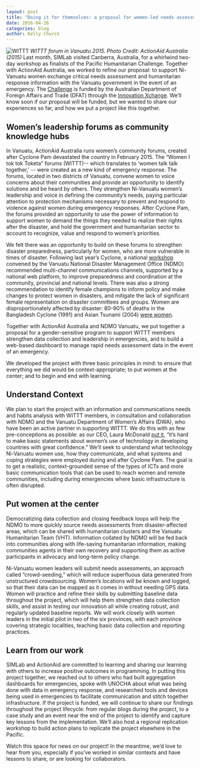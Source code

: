 ```yaml
---
layout: post
title: "Doing it for themselves: a proposal for women-led needs assessment data collection in Vanuatu"
date: 2016-04-26
categories: blog
author: Kelly Church
---
```

![WITTT]({{site.baseurl}}/images/Vanuatuslide.jpg)
*WITTT forum in Vanuatu 2015. Photo Credit: ActionAid Australia (2015)*
Last month, SIMLab visited Canberra, Australia, for a whirlwind two-day workshop as finalists of the Pacific Humanitarian Challenge. Together with ActionAid Australia, we worked to refine our proposal: to support Ni-Vanuatu women exchange critical needs assessment and humanitarian response information with the Vanuatu government in the event of an emergency. The [Challenge](http://pacifichumanitarianchallenge.org/) is funded by the Australian Department of Foreign Affairs and Trade (DFAT) through the [Innovation Xchange](https://innovationxchange.dfat.gov.au/). We’ll know soon if our proposal will be funded, but we wanted to share our experiences so far, and how we put a project like this together.

## Women’s leadership forums as community knowledge hubs
In Vanuatu, ActionAid Australia runs women’s community forums, created after Cyclone Pam devastated the country in February 2015. The “Women I tok tok Toketa” forums (WITTT)-- which translates to ‘women talk talk together,’ -- were created as a new kind of emergency response. The forums, located in two districts of Vanuatu, convene women to voice concerns about their communities and provide an opportunity to identify solutions and be heard by others. They strengthen Ni-Vanuatu women’s leadership and voice in defining the community’s needs, paying particular attention to protection mechanisms necessary to prevent and respond to violence against women during emergency responses. After Cyclone Pam, the forums provided an opportunity to use the power of information to support women to demand the things they needed to realize their rights after the disaster, and hold the government and humanitarian sector to account to recognize, value and respond to women’s priorities.     

We felt there was an opportunity to build on these forums to strengthen disaster preparedness, particularly for women, who are more vulnerable in times of disaster.
Following last year’s Cyclone, a national [workshop](http://reliefweb.int/report/vanuatu/tropical-cyclone-pam-lessons-learned-workshop-report-june-2015) convened by the Vanuatu National Disaster Management Office (NDMO) recommended multi-channel communications channels, supported by a national web platform, to improve preparedness and coordination at the community, provincial and national levels. There was also a strong recommendation to identify female champions to inform policy and make changes to protect women in disasters, and mitigate the lack of significant female representation on disaster committees and groups. Women are disproportionately affected by disaster: 80-90% of deaths in the Bangladesh Cyclone (1991) and Asian Tsunami (2004) [were women](https://www.womensrefugeecommission.org/srh/disaster-risk-reduction).

Together with ActionAid Australia and NDMO Vanuatu, we put together a proposal for a gender-sensitive program to support WITTT members strengthen data collection and leadership in emergencies, and to build a web-based dashboard to manage rapid needs assessment data in the event of an emergency.

We developed the project with three basic principles in mind: to ensure that everything we did would be context-appropriate; to put women at the center; and to begin and end with learning.

## Understand Context
We plan to start the project with an information and communications needs and habits analysis with WITTT members, in consultation and collaboration with NDMO and the Vanuatu Department of Women’s Affairs (DWA), who have been an active partner in supporting WITTT. We do this with as few pre-conceptions as possible: as our CEO, Laura McDonald [put it,](http://simlab.org/blog/2015/09/08/sms-emergencies/) “it’s hard to make basic statements about women’s use of technology in developing countries with great confidence.” We’ll seek to understand what technology Ni-Vanuatu women use, how they communicate, and what systems and coping strategies were employed during and after Cyclone Pam. The goal is to get a realistic, context-grounded sense of the types of ICTs and more basic communication tools that can be used to reach women and remote communities, including during emergencies where basic infrastructure is often disrupted.

## Put women at the center
Democratizing data collection and closing feedback loops will help the NDMO to more quickly source needs assessments from disaster-affected areas, which can be shared with humanitarian clusters and the Vanuatu Humanitarian Team (VHT). Information collated by NDMO will be fed back into communities along with life-saving humanitarian information, making communities agents in their own recovery and supporting them as active participants in advocacy and long-term policy change.

Ni-Vanuatu women leaders will submit needs assessments, an approach called “crowd-seeding,” which will reduce superfluous data generated from unstructured crowdsourcing. Women’s locations will be known and logged, so that their data can be mapped as it comes in without needing GPS data. Women will practice and refine their skills by submitting baseline data throughout the project, which will help them strengthen data collection skills, and assist in testing our innovation all while creating robust, and regularly updated baseline reports. We will work closely with women leaders in the initial pilot in two of the six provinces, with each province covering strategic localities, teaching basic data collection and reporting practices.

## Learn from our work
SIMLab and ActionAid are committed to learning and sharing our learning with others to increase positive outcomes in programming.  In putting this project together, we reached out to others who had built aggregation dashboards for emergencies, spoke with UNOCHA about what was being done with data in emergency response, and researched tools and devices being used in emergencies to facilitate communication and stitch together infrastructure. If the project is funded, we will continue to share our findings throughout the project lifecycle: from regular blogs during the project, to a case study and an event near the end of the project to identify and capture key lessons from the implementation. We’ll also host a regional replication workshop to build action plans to replicate the project elsewhere in the Pacific.

Watch this space for news on our project! In the meantime, we’d love to hear from you, especially if you’ve worked in similar contexts and have lessons to share, or are looking for collaborators.
